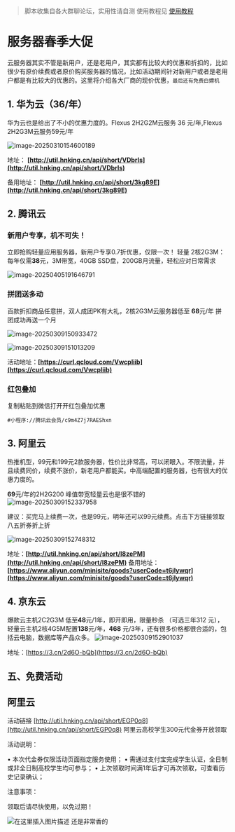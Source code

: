 > 脚本收集自各大群聊论坛，实用性请自测 使用教程见 [使用教程](使用教程.md)

# 服务器春季大促

云服务器其实不管是新用户，还是老用户，其实都有比较大的优惠和折扣的，比如很少有原价续费或者原价购买服务器的情况，比如活动期间针对新用户或者是老用户都是有比较大的优惠的。这里将介绍各大厂商的现价优惠，`最后还有免费白嫖机`

## 1. 华为云（36/年）

华为云也是给出了不小的优惠力度的。Flexus 2H2G2M云服务 36 元/年,Flexus 2H2G3M云服务59元/年

![image-20250310154600189](https://img.hnking.cn//blog/202503101546280.png)


地址： **[http://util.hnking.cn/api/short/VDbrIs](http://util.hnking.cn/api/short/VDbrIs)**

备用地址： **[http://util.hnking.cn/api/short/3kg89E](http://util.hnking.cn/api/short/3kg89E)**

## 2. 腾讯云

### 新用户专享，机不可失！

立即抢购轻量应用服务器，新用户专享0.7折优惠，仅限一次！
轻量 2核2G3M：每年仅需**38**元，3M带宽，40GB SSD盘，200GB月流量，轻松应对日常需求

![image-20250405191646791](https://img.hnking.cn//blog/202504051916873.png)

### 拼团送多动

百款折扣商品任意拼，双人成团PK有大礼，2核2G3M云服务器低至 **68**元/年 拼团成功再送一个月

![image-20250309150933472](https://img.hnking.cn//blog/202503091509608.png)

![image-20250309151013209](https://img.hnking.cn//blog/202503101544639.png)

活动地址：**[https://curl.qcloud.com/Vwcpliib](https://curl.qcloud.com/Vwcpliib)**

### 红包叠加 

复制粘贴到微信打开开红包叠加优惠

```
#小程序://腾讯云会员/c9m4Z7j7RAEShxn
```



## 3. 阿里云

热推机型，99元和199元2款服务器，性价比非常高，可以闭眼入。不限流量，并且续费同价，续费不涨价，新老用户都能买。中高端配置的服务器，也有很大的优惠力度的。

**69**元/年的2H2G200 峰值带宽轻量云也是很不错的
![image-20250309152337958](https://img.hnking.cn//blog/202503091523135.png)

建议：买完马上续费一次，也是99元，明年还可以99元续费。点击下方链接领取八五折券折上折

![image-20250309152748312](https://img.hnking.cn//blog/202503091527410.png)

地址：**[http://util.hnking.cn/api/short/I8zePM](http://util.hnking.cn/api/short/I8zePM)**
备用地址：**[https://www.aliyun.com/minisite/goods?userCode=t6jlywqr](https://www.aliyun.com/minisite/goods?userCode=t6jlywqr)** 

## 4. 京东云

爆款云主机2C2G3M 低至**48**元/1年，即开即用，限量秒杀 （可选三年312 元），轻量云主机2核4G5M配置**138**元/年，**468** 元/3年，还有很多价格都很合适的，包括云电脑，数据库等产品众多。
![image-20250309152901037](https://img.hnking.cn//blog/202503091529177.png)

地址：[https://3.cn/2d6O-bQb](https://3.cn/2d6O-bQb)



## 五、免费活动

## 阿里云

活动链接 [http://util.hnking.cn/api/short/EGP0q8](http://util.hnking.cn/api/short/EGP0q8)
阿里云高校学生300元代金券开放领取

活动说明：

 • 本次代金券仅限活动页面指定服务使用；
 • 需通过支付宝完成学生认证，全日制或非全日制高校学生均可参与；
 • 上次领取时间满1年后才可再次领取，可查看历史记录确认；

注意事项：

领取后请尽快使用，以免过期！

![在这里插入图片描述](https://img.hnking.cn//blog/202504060107924.png)
还是非常香的